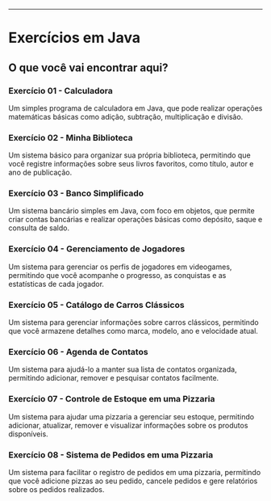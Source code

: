 
---

# Exercícios em Java

## O que você vai encontrar aqui?

### Exercício 01 - Calculadora

Um simples programa de calculadora em Java, que pode realizar operações matemáticas básicas como adição, subtração, multiplicação e divisão.

### Exercício 02 - Minha Biblioteca

Um sistema básico para organizar sua própria biblioteca, permitindo que você registre informações sobre seus livros favoritos, como título, autor e ano de publicação.

### Exercício 03 - Banco Simplificado

Um sistema bancário simples em Java, com foco em objetos, que permite criar contas bancárias e realizar operações básicas como depósito, saque e consulta de saldo.

### Exercício 04 - Gerenciamento de Jogadores

Um sistema para gerenciar os perfis de jogadores em videogames, permitindo que você acompanhe o progresso, as conquistas e as estatísticas de cada jogador.

### Exercício 05 - Catálogo de Carros Clássicos

Um sistema para gerenciar informações sobre carros clássicos, permitindo que você armazene detalhes como marca, modelo, ano e velocidade atual.

### Exercício 06 - Agenda de Contatos

Um sistema para ajudá-lo a manter sua lista de contatos organizada, permitindo adicionar, remover e pesquisar contatos facilmente.

### Exercício 07 - Controle de Estoque em uma Pizzaria

Um sistema para ajudar uma pizzaria a gerenciar seu estoque, permitindo adicionar, atualizar, remover e visualizar informações sobre os produtos disponíveis.

### Exercício 08 - Sistema de Pedidos em uma Pizzaria

Um sistema para facilitar o registro de pedidos em uma pizzaria, permitindo que você adicione pizzas ao seu pedido, cancele pedidos e gere relatórios sobre os pedidos realizados.

